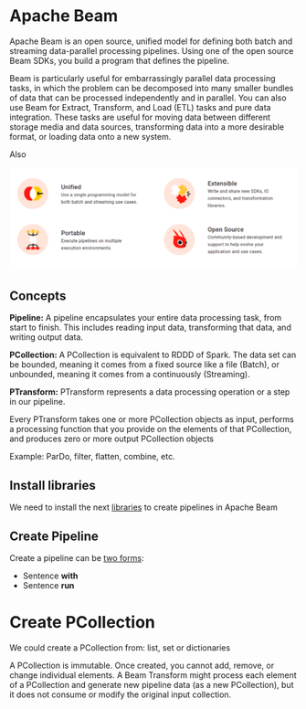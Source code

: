# Apache Beam

Apache Beam is an open source, unified model for defining both batch and streaming data-parallel processing pipelines. Using one of the open source Beam SDKs, you build a program that defines the pipeline.

Beam is particularly useful for embarrassingly parallel data processing tasks, in which the problem can be decomposed into many smaller bundles of data that can be processed independently and in parallel. You can also use Beam for Extract, Transform, and Load (ETL) tasks and pure data integration. These tasks are useful for moving data between different storage media and data sources, transforming data into a more desirable format, or loading data onto a new system.

Also

![a](https://github.com/BenRamo06/ApacheBeam/blob/Dev_ApacheBeam/images/apache%20beam.png)


## **Concepts**

**Pipeline:** A pipeline encapsulates your entire data processing task, from start to finish. This includes reading input data, transforming that data, and writing output data.

**PCollection:** A PCollection is equivalent to RDDD of Spark. The data set can be bounded, meaning it comes from a fixed source like a file (Batch), or unbounded, meaning it comes from a continuously (Streaming).

**PTransform:** PTransform represents a data processing operation or a step in our pipeline.

Every PTransform takes one or more PCollection objects as input, performs a processing function that you provide on the elements of that PCollection, and produces zero or more output PCollection objects

Example: ParDo, filter, flatten, combine, etc.




## Install libraries

We need to install the next [libraries](https://github.com/BenRamo06/ApacheBeam/blob/Dev_ApacheBeam/Prerequisites/libraries.py) to create pipelines in Apache Beam



## Create Pipeline

Create a pipeline can be [two forms](https://github.com/BenRamo06/ApacheBeam/blob/Dev_ApacheBeam/Pipeline/01.-Create_pipeline.py):

* Sentence **with**
* Sentence **run**




# Create PCollection

We could create a PCollection from: list, set or dictionaries

A PCollection is immutable. Once created, you cannot add, remove, or change individual elements. A Beam Transform might process each element of a PCollection and generate new pipeline data (as a new PCollection), but it does not consume or modify the original input collection.

